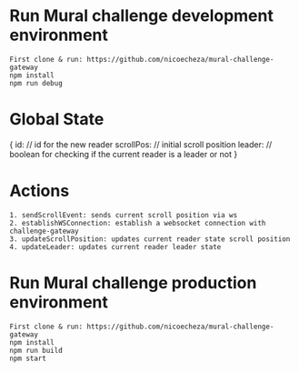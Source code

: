 # Run Mural challenge development environment


```
First clone & run: https://github.com/nicoecheza/mural-challenge-gateway
npm install
npm run debug
```

# Global State
{
    id: // id for the new reader
    scrollPos: // initial scroll position
    leader: // boolean for checking if the current reader is a leader or not
}

# Actions
    1. sendScrollEvent: sends current scroll position via ws
    2. establishWSConnection: establish a websocket connection with challenge-gateway
    3. updateScrollPosition: updates current reader state scroll position
    4. updateLeader: updates current reader leader state


# Run Mural challenge production environment

```
First clone & run: https://github.com/nicoecheza/mural-challenge-gateway
npm install
npm run build
npm start
```

